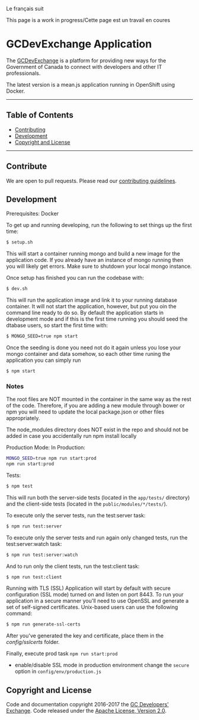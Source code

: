 Le français suit

This page is a work in progress/Cette page est un travail en coures

# GCDevExchange Application

The [GCDevExchange](https://beta.gcdevexchange.org) is a platform for providing new ways for the Government of Canada to connect with developers and other IT professionals.

The latest version is a mean.js application running in OpenShift using Docker.

***

## Table of Contents

* [Contributing](https://github.com/gctools-outilsgc/devex#contribute)
* [Development](https://github.com/gctools-outilsgc/devex#development)
* [Copyright and License](https://github.com/gctools-outilsgc/devex#copyright-and-license)

***

## Contribute

We are open to pull requests. Please read our [contributing guidelines](https://github.com/gctools-outilsgc/devex/blob/master/CONTRIBUTING.md). 

## Development

Prerequisites: Docker

To get up and running developing, run the following to set things up the first time:
```bash
$ setup.sh
```

This will start a container running mongo and build a new image for the application code.  If you already have an instance of mongo running
then you will likely get errors.  Make sure to shutdown your local mongo instance.

Once setup has finished you can run the codebase with:
```bash
$ dev.sh
```

This will run the application image and link it to your running database container.  It will not start the application, however, but put you oin the command line ready to do so.
By default the application starts in development mode and if this is the first time running you should seed the dtabase users, so start the first time with:
```bash
$ MONGO_SEED=true npm start
```
Once the seeding is done you need not do it again unless you lose your mongo container and data somehow, so each
other time runing the application you can simply run
```bash
$ npm start
```

### Notes

The root files are NOT mounted in the container in the same way as the rest of the code.  Therefore, if you are adding a new
module through bower or npm you will need to update the local package.json or other files appropriately.

The node_modules directory does NOT exist in the repo and should not be added in case you accidentally run npm install locally

Production Mode:
In Production:
```bash
MONGO_SEED=true npm run start:prod
npm run start:prod
```
Tests:

```bash
$ npm test
```
This will run both the server-side tests (located in the `app/tests/` directory) and the client-side tests (located in the `public/modules/*/tests/`).

To execute only the server tests, run the test:server task:

```bash
$ npm run test:server
```

To execute only the server tests and run again only changed tests, run the test:server:watch task:

```bash
$ npm run test:server:watch
```

And to run only the client tests, run the test:client task:

```bash
$ npm run test:client
```

Running with TLS (SSL)
Application will start by default with secure configuration (SSL mode) turned on and listen on port 8443.
To run your application in a secure manner you'll need to use OpenSSL and generate a set of self-signed certificates. Unix-based users can use the following command:

```bash
$ npm run generate-ssl-certs
```

After you've generated the key and certificate, place them in the *config/sslcerts* folder.

Finally, execute prod task `npm run start:prod`
* enable/disable SSL mode in production environment change the `secure` option in `config/env/production.js`


## Copyright and License

Code and documentation copyright 2016-2017 the [GC Developers' Exchange](https://beta.gcdevexchange.org). Code released under the [Apache License, Version 2.0](https://github.com/gctools-outilsgc/devex/blob/master/LICENSE).
